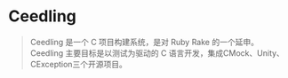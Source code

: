 # Ceedling
> Ceedling 是一个 C 项目构建系统，是对 Ruby Rake 的一个延申。Ceedling 主要目标是以测试为驱动的 C 语言开发，集成CMock、Unity、CException三个开源项目。 